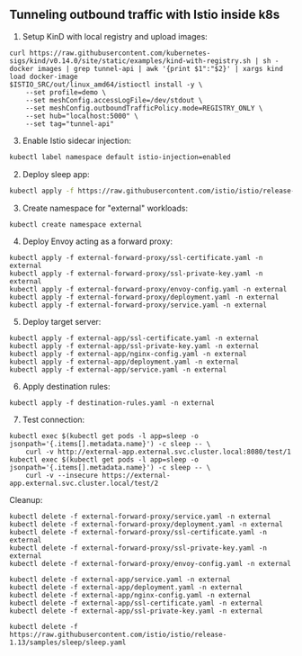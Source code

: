 ## Tunneling outbound traffic with Istio inside k8s

1. Setup KinD with local registry and upload images:
```shell
curl https://raw.githubusercontent.com/kubernetes-sigs/kind/v0.14.0/site/static/examples/kind-with-registry.sh | sh -
docker images | grep tunnel-api | awk '{print $1":"$2}' | xargs kind load docker-image
$ISTIO_SRC/out/linux_amd64/istioctl install -y \
    --set profile=demo \
    --set meshConfig.accessLogFile=/dev/stdout \
    --set meshConfig.outboundTrafficPolicy.mode=REGISTRY_ONLY \
    --set hub="localhost:5000" \
    --set tag="tunnel-api"
```

3. Enable Istio sidecar injection:
```sh
kubectl label namespace default istio-injection=enabled
```

2. Deploy sleep app:
```sh
kubectl apply -f https://raw.githubusercontent.com/istio/istio/release-1.13/samples/sleep/sleep.yaml
```

3. Create namespace for "external" workloads:
```shell
kubectl create namespace external
```

4. Deploy Envoy acting as a forward proxy:
```shell
kubectl apply -f external-forward-proxy/ssl-certificate.yaml -n external
kubectl apply -f external-forward-proxy/ssl-private-key.yaml -n external
kubectl apply -f external-forward-proxy/envoy-config.yaml -n external
kubectl apply -f external-forward-proxy/deployment.yaml -n external
kubectl apply -f external-forward-proxy/service.yaml -n external
```

5. Deploy target server:
```shell
kubectl apply -f external-app/ssl-certificate.yaml -n external
kubectl apply -f external-app/ssl-private-key.yaml -n external
kubectl apply -f external-app/nginx-config.yaml -n external
kubectl apply -f external-app/deployment.yaml -n external
kubectl apply -f external-app/service.yaml -n external
```

6. Apply destination rules:
```shell
kubectl apply -f destination-rules.yaml -n external
```

7. Test connection:
```shell
kubectl exec $(kubectl get pods -l app=sleep -o jsonpath='{.items[].metadata.name}') -c sleep -- \
    curl -v http://external-app.external.svc.cluster.local:8080/test/1
kubectl exec $(kubectl get pods -l app=sleep -o jsonpath='{.items[].metadata.name}') -c sleep -- \
    curl -v --insecure https://external-app.external.svc.cluster.local/test/2
```

Cleanup:
```shell
kubectl delete -f external-forward-proxy/service.yaml -n external
kubectl delete -f external-forward-proxy/deployment.yaml -n external
kubectl delete -f external-forward-proxy/ssl-certificate.yaml -n external
kubectl delete -f external-forward-proxy/ssl-private-key.yaml -n external
kubectl delete -f external-forward-proxy/envoy-config.yaml -n external

kubectl delete -f external-app/service.yaml -n external
kubectl delete -f external-app/deployment.yaml -n external
kubectl delete -f external-app/nginx-config.yaml -n external
kubectl delete -f external-app/ssl-certificate.yaml -n external
kubectl delete -f external-app/ssl-private-key.yaml -n external

kubectl delete -f https://raw.githubusercontent.com/istio/istio/release-1.13/samples/sleep/sleep.yaml
```
